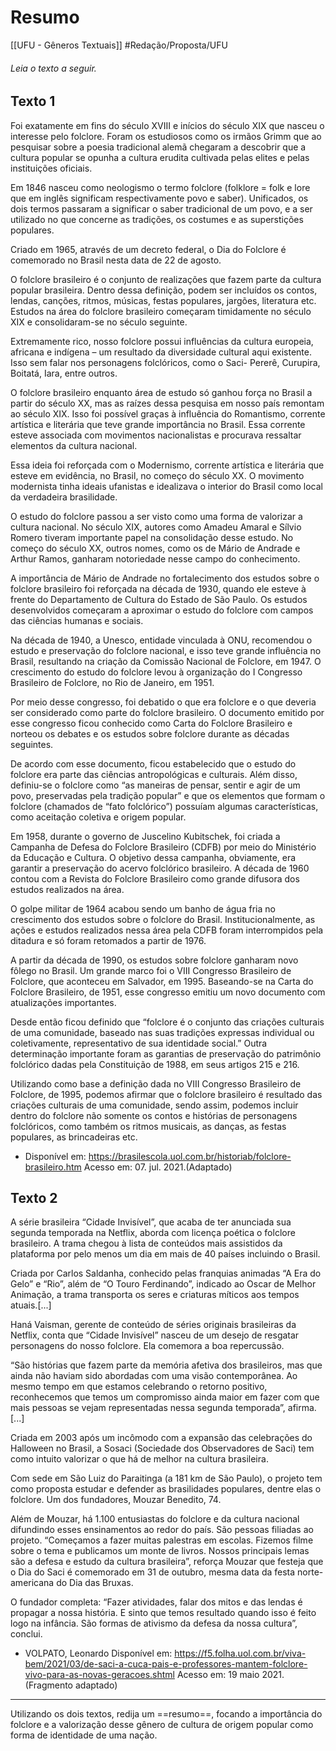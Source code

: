 # Resumo
[[UFU - Gêneros Textuais]]
#Redação/Proposta/UFU

###### Leia o texto a seguir.

## Texto 1

Foi exatamente em fins do século XVIII e inícios do século XIX que nasceu o interesse pelo folclore. Foram os estudiosos como os irmãos Grimm que ao pesquisar sobre a poesia tradicional alemã chegaram a descobrir que a cultura popular se opunha a cultura erudita cultivada pelas elites e pelas instituições oficiais.

Em 1846 nasceu como neologismo o termo folclore (folklore = folk e lore que em inglês significam respectivamente povo e saber). Unificados, os dois termos passaram a significar o saber tradicional de um povo, e a ser utilizado no que concerne as tradições, os costumes e as superstições populares.
 
Criado em 1965, através de um decreto federal, o Dia do Folclore é comemorado no Brasil nesta data de 22 de agosto.

O folclore brasileiro é o conjunto de realizações que fazem parte da cultura popular brasileira. Dentro dessa definição, podem ser incluídos os contos, lendas, canções, ritmos, músicas, festas populares, jargões, literatura etc. Estudos na área do folclore brasileiro começaram timidamente no século XIX e consolidaram-se no século seguinte.

Extremamente rico, nosso folclore possui influências da cultura europeia, africana e indígena – um resultado da diversidade cultural aqui existente. Isso sem falar nos personagens folclóricos, como o Saci- Pererê, Curupira, Boitatá, Iara, entre outros.

O folclore brasileiro enquanto área de estudo só ganhou força no Brasil a partir do século XX, mas as raízes dessa pesquisa em nosso país remontam ao século XIX. Isso foi possível graças à influência do Romantismo, corrente artística e literária que teve grande importância no Brasil. Essa corrente esteve associada com movimentos nacionalistas e procurava ressaltar elementos da cultura nacional.

Essa ideia foi reforçada com o Modernismo, corrente artística e literária que esteve em evidência, no Brasil, no começo do século XX. O movimento modernista tinha ideais ufanistas e idealizava o interior do Brasil como local da verdadeira brasilidade.

O estudo do folclore passou a ser visto como uma forma de valorizar a cultura nacional. No século XIX, autores como Amadeu Amaral e Sílvio Romero tiveram importante papel na consolidação desse estudo. No começo do século XX, outros nomes, como os de Mário de Andrade e Arthur Ramos, ganharam notoriedade nesse campo do conhecimento.

A importância de Mário de Andrade no fortalecimento dos estudos sobre o folclore brasileiro foi reforçada na década de 1930, quando ele esteve à frente do Departamento de Cultura do Estado de São Paulo. Os estudos desenvolvidos começaram a aproximar o estudo do folclore com campos das ciências humanas e sociais.

Na década de 1940, a Unesco, entidade vinculada à ONU, recomendou o estudo e preservação do folclore nacional, e isso teve grande influência no Brasil, resultando na criação da Comissão Nacional de Folclore, em 1947. O crescimento do estudo do folclore levou à organização do I Congresso Brasileiro de Folclore, no Rio de Janeiro, em 1951.

Por meio desse congresso, foi debatido o que era folclore e o que deveria ser considerado como parte do folclore brasileiro. O documento emitido por esse congresso ficou conhecido como Carta do Folclore Brasileiro e norteou os debates e os estudos sobre folclore durante as décadas seguintes.

De acordo com esse documento, ficou estabelecido que o estudo do folclore era parte das ciências antropológicas e culturais. Além disso, definiu-se o folclore como “as maneiras de pensar, sentir e agir de um povo, preservadas pela tradição popular” e que os elementos que formam o folclore (chamados de “fato folclórico”) possuíam algumas características, como aceitação coletiva e origem popular.

Em 1958, durante o governo de Juscelino Kubitschek, foi criada a Campanha de Defesa do Folclore Brasileiro (CDFB) por meio do Ministério da Educação e Cultura. O objetivo dessa campanha, obviamente, era garantir a preservação do acervo folclórico brasileiro. A década de 1960 contou com a Revista do Folclore Brasileiro como grande difusora dos estudos realizados na área.

O golpe militar de 1964 acabou sendo um banho de água fria no crescimento dos estudos sobre o folclore do Brasil. Institucionalmente, as ações e estudos realizados nessa área pela CDFB foram interrompidos pela ditadura e só foram retomados a partir de 1976.

A partir da década de 1990, os estudos sobre folclore ganharam novo fôlego no Brasil. Um grande marco foi o VIII Congresso Brasileiro de Folclore, que aconteceu em Salvador, em 1995. Baseando-se na Carta do Folclore Brasileiro, de 1951, esse congresso emitiu um novo documento com atualizações importantes.

Desde então ficou definido que “folclore é o conjunto das criações culturais de uma comunidade, baseado nas suas tradições expressas individual ou coletivamente, representativo de sua identidade social.” Outra determinação importante foram as garantias de preservação do patrimônio folclórico dadas pela Constituição de 1988, em seus artigos 215 e 216.
 
Utilizando como base a definição dada no VIII Congresso Brasileiro de Folclore, de 1995, podemos afirmar que o folclore brasileiro é resultado das criações culturais de uma comunidade, sendo assim, podemos incluir dentro do folclore não somente os contos e histórias de personagens folclóricos, como também os ritmos musicais, as danças, as festas populares, as brincadeiras etc.

- Disponível em: https://brasilescola.uol.com.br/historiab/folclore-brasileiro.htm Acesso em: 07. jul. 2021.(Adaptado)


## Texto 2

A série brasileira “Cidade Invisível”, que acaba de ter anunciada sua segunda temporada na Netflix, aborda com licença poética o folclore brasileiro. A trama chegou à lista de conteúdos mais assistidos da plataforma por pelo menos um dia em mais de 40 países incluindo o Brasil.

Criada por Carlos Saldanha, conhecido pelas franquias animadas “A Era do Gelo” e “Rio”, além de “O Touro Ferdinando”, indicado ao Oscar de Melhor Animação, a trama transporta os seres e criaturas míticos aos tempos atuais.[...]

Haná Vaisman, gerente de conteúdo de séries originais brasileiras da Netflix, conta que “Cidade Invisível” nasceu de um desejo de resgatar personagens do nosso folclore. Ela comemora a boa repercussão.

“São histórias que fazem parte da memória afetiva dos brasileiros, mas que ainda não haviam sido
abordadas com uma visão contemporânea. Ao mesmo tempo em que estamos celebrando o retorno positivo, reconhecemos que temos um compromisso ainda maior em fazer com que mais pessoas se vejam representadas nessa segunda temporada”, afirma.[...]

Criada em 2003 após um incômodo com a expansão das celebrações do Halloween no Brasil, a Sosaci (Sociedade dos Observadores de Saci) tem como intuito valorizar o que há de melhor na cultura brasileira.

Com sede em São Luiz do Paraitinga (a 181 km de São Paulo), o projeto tem como proposta estudar e defender as brasilidades populares, dentre elas o folclore. Um dos fundadores, Mouzar Benedito, 74.

Além de Mouzar, há 1.100 entusiastas do folclore e da cultura nacional difundindo esses ensinamentos ao redor do país. São pessoas filiadas ao projeto. “Começamos a fazer muitas palestras em escolas. Fizemos filme sobre o tema e publicamos um monte de livros. Nossos principais lemas são a defesa e estudo da cultura brasileira”, reforça Mouzar que festeja que o Dia do Saci é comemorado em 31 de outubro, mesma data da festa norte-americana do Dia das Bruxas.

O fundador completa: “Fazer atividades, falar dos mitos e das lendas é propagar a nossa história. E sinto que temos resultado quando isso é feito logo na infância. São formas de ativismo da defesa da nossa cultura”, conclui.

 - VOLPATO, Leonardo Disponível em: https://f5.folha.uol.com.br/viva-bem/2021/03/de-saci-a-cuca-pais-e-professores-mantem-folclore-vivo-para-as-novas-geracoes.shtml Acesso em: 19 maio 2021. (Fragmento adaptado)

---

 Utilizando os dois textos, redija um ==resumo==, focando a importância do folclore e a valorização desse gênero de cultura de origem popular como forma de identidade de uma nação.
